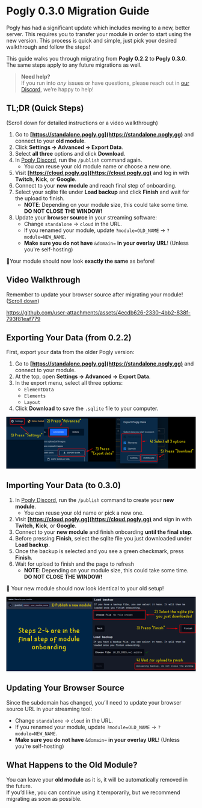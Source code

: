 # Pogly 0.3.0 Migration Guide

Pogly has had a significant update which includes moving to a new, better server. This requires you to transfer your module in order to start using the new version. This process is quick and simple, just pick your desired walkthrough and follow the steps!

This guide walks you through migrating from **Pogly 0.2.2** to **Pogly 0.3.0**.  
The same steps apply to any future migrations as well.

> **Need help?**  
> If you run into _any_ issues or have questions, please reach out in [our Discord](https://discord.gg/pogly), we’re happy to help!

## TL;DR (Quick Steps)

(Scroll down for detailed instructions or a video walkthrough)

1. Go to **[https://standalone.pogly.gg](https://standalone.pogly.gg)** and connect to your **old module**.
2. Click **Settings → Advanced → Export Data**.
3. Select **all three** options and click **Download**.
4. In [Pogly Discord](https://discord.gg/pogly), run the `/publish` command again.
   - You can reuse your old module name or choose a new one.
5. Visit **[https://cloud.pogly.gg](https://cloud.pogly.gg)** and log in with **Twitch**, **Kick**, or **Google**.
6. Connect to your **new module** and reach final step of onboarding.
7. Select your sqlite file under **Load backup** and click **Finish** and wait for the upload to finish.
   - **NOTE**: Depending on your module size, this could take some time. **DO NOT CLOSE THE WINDOW!**
8. Update your **browser source** in your streaming software:
   - Change `standalone` → `cloud` in the URL.
   - If you renamed your module, update `?module=OLD_NAME` → `?module=NEW_NAME`.
   - **Make sure you do not have** `&domain=` **in your overlay URL**! (Unless you're self-hosting)

🎉Your module should now look **exactly the same** as before!

## Video Walkthrough
Remember to update your browser source after migrating your module! ([Scroll down](#Updating-Your-Browser-Source))

https://github.com/user-attachments/assets/4ecdb626-2330-4bb2-838f-793f81eaf779



## Exporting Your Data (from 0.2.2)

First, export your data from the older Pogly version:

1. Go to **[https://standalone.pogly.gg](https://standalone.pogly.gg)** and connect to your module.
2. At the top, open **Settings → Advanced → Export Data**.
3. In the export menu, select all three options:
   - `ElementData`
   - `Elements`
   - `Layout`
4. Click **Download** to save the `.sqlite` file to your computer.

![Export Guide](../assets/ExportGuide.png)

## Importing Your Data (to 0.3.0)

1. In [Pogly Discord](https://discord.gg/pogly), run the `/publish` command to create your **new module**.
   - You can reuse your old name or pick a new one.
2. Visit **[https://cloud.pogly.gg](https://cloud.pogly.gg)** and sign in with **Twitch**, **Kick**, or **Google**.
3. Connect to your **new module** and finish onboarding **until the final step**.
4. Before pressing **Finish**, select the sqlite file you just downloaded under **Load backup**.
5. Once the backup is selected and you see a green checkmark, press **Finish**.
6. Wait for upload to finish and the page to refresh
   - **NOTE**: Depending on your module size, this could take some time. **DO NOT CLOSE THE WINDOW!**

🎉 Your new module should now look identical to your old setup!

![Import Guide](../assets/ImportGuide.png)

## Updating Your Browser Source

Since the subdomain has changed, you’ll need to update your browser source URL in your streaming tool:

- Change `standalone` → `cloud` in the URL.
- If you renamed your module, update `?module=OLD_NAME` → `?module=NEW_NAME`.
- **Make sure you do not have** `&domain=` **in your overlay URL**! (Unless you're self-hosting)

## What Happens to the Old Module?

You can leave your **old module** as it is, it will be automatically removed in the future.  
If you’d like, you can continue using it temporarily, but we recommend migrating as soon as possible.
